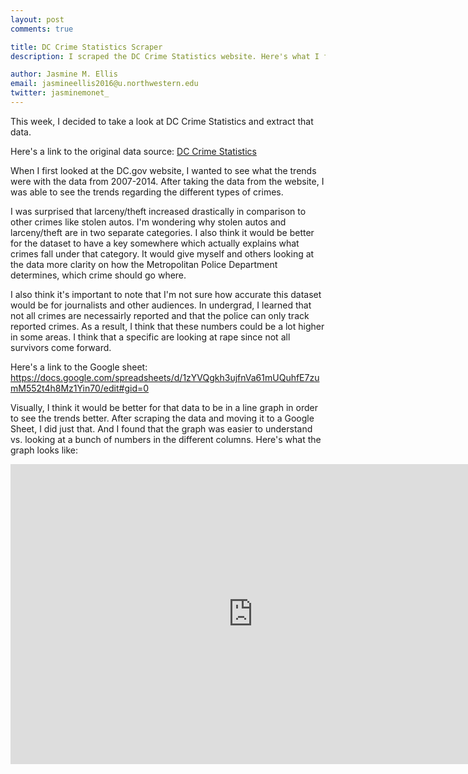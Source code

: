 ```yaml
---
layout: post
comments: true

title: DC Crime Statistics Scraper
description: I scraped the DC Crime Statistics website. Here's what I found.

author: Jasmine M. Ellis
email: jasmineellis2016@u.northwestern.edu
twitter: jasminemonet_
---
```

This week, I decided to take a look at DC Crime Statistics and extract that data. 

Here's a link to the original data source: <a href="http://mpdc.dc.gov/node/199172"> DC Crime Statistics </a>

When I first looked at the DC.gov website, I wanted to see what the trends were with the data from 2007-2014. After taking the data from the website, I was able to see the trends regarding the different types of crimes. 

I was surprised that larceny/theft increased drastically in comparison to other crimes like stolen autos. I'm wondering why stolen autos and larceny/theft are in two separate categories. I also think it would be better for the dataset to have a key somewhere which actually explains what crimes fall under that category. It would give myself and others looking at the data more clarity on how the Metropolitan Police Department determines, which crime should go where. 

I also think it's important to note that I'm not sure how accurate this dataset would be for journalists and other audiences. In undergrad, I learned that not all crimes are necessairly reported and that the police can only track reported crimes. As a result, I think that these numbers could be a lot higher in some areas. I think that a specific are looking at rape since not all survivors come forward. 

Here's a link to the Google sheet: https://docs.google.com/spreadsheets/d/1zYVQgkh3ujfnVa61mUQuhfE7zumM552t4h8Mz1Yin70/edit#gid=0 

Visually, I think it would be better for that data to be in a line graph in order to see the trends better. After scraping the data and moving it to a Google Sheet, I did just that. And I found that the graph was easier to understand vs. looking at a bunch of numbers in the different columns. Here's what the graph looks like:

<iframe width="776" height="479.8750395291089" seamless frameborder="0" scrolling="no" src="https://docs.google.com/spreadsheets/d/1zYVQgkh3ujfnVa61mUQuhfE7zumM552t4h8Mz1Yin70/pubchart?oid=2007169136&amp;format=interactive"></iframe>
